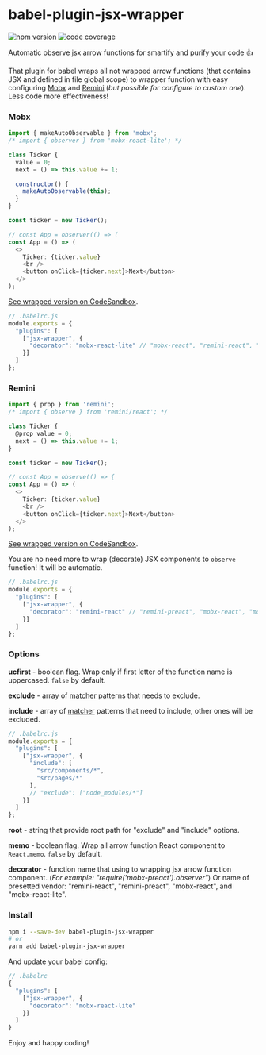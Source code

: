 # babel-plugin-jsx-wrapper

[![npm version](https://img.shields.io/npm/v/babel-plugin-jsx-wrapper?style=flat-square)](https://www.npmjs.com/package/babel-plugin-jsx-wrapper) [![code coverage](https://img.shields.io/coveralls/github/betula/babel-plugin-jsx-wrapper?style=flat-square)](https://coveralls.io/github/betula/babel-plugin-jsx-wrapper)

Automatic observe jsx arrow functions for smartify and purify your code :+1:

That plugin for babel wraps all not wrapped arrow functions (that contains JSX and defined in file global scope) to wrapper function with easy configuring [Mobx](https://github.com/mobxjs/mobx) and [Remini](https://github.com/betula/remini) (_but possible for configure to custom one_). Less code more effectiveness!

### Mobx

```javascript
import { makeAutoObservable } from 'mobx';
/* import { observer } from 'mobx-react-lite'; */

class Ticker {
  value = 0;
  next = () => this.value += 1;

  constructor() {
    makeAutoObservable(this);
  }
}

const ticker = new Ticker();

// const App = observer(() => (
const App = () => (
  <>
    Ticker: {ticker.value}
    <br />
    <button onClick={ticker.next}>Next</button>
  </>
);
```

[See wrapped version on CodeSandbox](https://codesandbox.io/s/babel-plugin-jsx-wrapper-mobx-example-q7en9).

```javascript
// .babelrc.js
module.exports = {
  "plugins": [
    ["jsx-wrapper", {
      "decorator": "mobx-react-lite" // "mobx-react", "remini-react", "remini-preact" or some custom
    }]
  ]
};
```


### Remini

```javascript
import { prop } from 'remini';
/* import { observe } from 'remini/react'; */

class Ticker {
  @prop value = 0;
  next = () => this.value += 1;
}

const ticker = new Ticker();

// const App = observe(() => {
const App = () => (
  <>
    Ticker: {ticker.value}
    <br />
    <button onClick={ticker.next}>Next</button>
  </>
);
```

[See wrapped version on CodeSandbox](https://codesandbox.io/s/remini-automatic-jsx-observe-example-nxqdqr?file=/src/App.tsx).

You are no need more to wrap (decorate) JSX components to `observe` function! It will be automatic.

```javascript
// .babelrc.js
module.exports = {
  "plugins": [
    ["jsx-wrapper", {
      "decorator": "remini-react" // "remini-preact", "mobx-react", "mobx-react-lite" or some custom
    }]
  ]
};
```

### Options

**ucfirst** - boolean flag. Wrap only if first letter of the function name is uppercased. `false` by default.

**exclude** - array of [matcher](https://www.npmjs.com/package/matcher) patterns that needs to exclude.

**include** - array of [matcher](https://www.npmjs.com/package/matcher) patterns that need to include, other ones will be excluded.

```javascript
// .babelrc.js
module.exports = {
  "plugins": [
    ["jsx-wrapper", {
      "include": [
        "src/components/*",
        "src/pages/*"
      ],
      // "exclude": ["node_modules/*"]
    }]
  ]
};
```

**root** - string that provide root path for "exclude" and "include" options.

**memo** - boolean flag. Wrap all arrow function React component to `React.memo`. `false` by default.

**decorator** - function name that using to wrapping jsx arrow function component. (_For example: "require('mobx-preact').observer"_) Or name of presetted vendor: "remini-react", "remini-preact", "mobx-react", and "mobx-react-lite".


### Install

```bash
npm i --save-dev babel-plugin-jsx-wrapper
# or
yarn add babel-plugin-jsx-wrapper
```

And update your babel config:

```javascript
// .babelrc
{
  "plugins": [
    ["jsx-wrapper", {
      "decorator": "mobx-react-lite"
    }]
  ]
}
```

Enjoy and happy coding!
